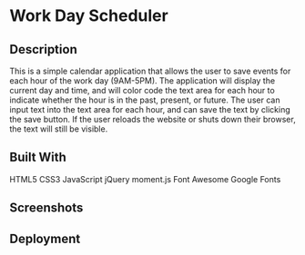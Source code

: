# Work Day Scheduler

## Description
This is a simple calendar application that allows the user to save events for each hour of the work day (9AM-5PM). The application will display the current day and time, and will color code the text area for each hour to indicate whether the hour is in the past, present, or future. The user can input text into the text area for each hour, and can save the text by clicking the save button. If the user reloads the website or shuts down their browser, the text will still be visible. 

## Built With
HTML5
CSS3
JavaScript
jQuery
moment.js
Font Awesome
Google Fonts

## Screenshots

## Deployment
